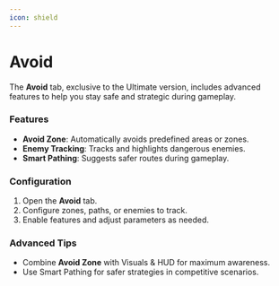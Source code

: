 ```yaml
---
icon: shield
---
```


# Avoid

The **Avoid** tab, exclusive to the Ultimate version, includes advanced features to help you stay safe and strategic during gameplay.

### Features
- **Avoid Zone**: Automatically avoids predefined areas or zones.
- **Enemy Tracking**: Tracks and highlights dangerous enemies.
- **Smart Pathing**: Suggests safer routes during gameplay.

### Configuration
1. Open the **Avoid** tab.
2. Configure zones, paths, or enemies to track.
3. Enable features and adjust parameters as needed.

### Advanced Tips
- Combine **Avoid Zone** with Visuals & HUD for maximum awareness.
- Use Smart Pathing for safer strategies in competitive scenarios.
